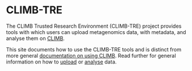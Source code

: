 # CLIMB-TRE

The CLIMB Trusted Research Environment (CLIMB-TRE) project provides tools
with which users can upload metagenomics data, with metadata, and analyse
them on [CLIMB](https://www.climb.ac.uk/).

This site documents how to use the CLIMB-TRE tools
and is distinct from more general
[documentation on using CLIMB](https://docs.climb.ac.uk/).
Read further for general information on how to [upload](upload/)
or [analyse](analyse/) data.
